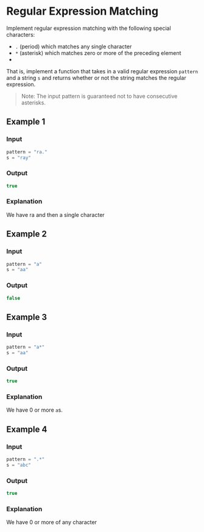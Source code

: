 # Regular Expression Matching

Implement regular expression matching with the following special characters:

- `.` (period) which matches any single character
- `*` (asterisk) which matches zero or more of the preceding element
- 
That is, implement a function that takes in a valid regular expression `pattern` and a string `s`
and returns whether or not the string matches the regular expression.

> Note: The input pattern is guaranteed not to have consecutive asterisks.

## Example 1

### Input

```typescript
pattern = "ra."
s = "ray"
```

### Output

```typescript
true
```

### Explanation

We have ra and then a single character

## Example 2

### Input

```typescript
pattern = "a"
s = "aa"
```

### Output

```typescript
false
```

## Example 3

### Input

```typescript
pattern = "a*"
s = "aa"
```

### Output

```typescript
true
```

### Explanation

We have 0 or more `a`s.

## Example 4

### Input

```typescript
pattern = ".*"
s = "abc"
```

### Output

```typescript
true
```

### Explanation

We have 0 or more of any character
